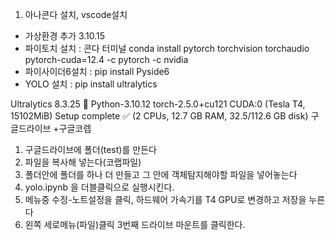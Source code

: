 1. 아나콘다 설치, vscode설치
  - 가상환경 추가 3.10.15
  - 파이토치 설치 : 콘다 터미널 conda install pytorch torchvision torchaudio pytorch-cuda=12.4 -c pytorch -c nvidia
  - 파이사이더6설치 : pip install Pyside6
  - YOLO 설치 : pip install ultralytics


Ultralytics 8.3.25 🚀 Python-3.10.12 torch-2.5.0+cu121 CUDA:0 (Tesla T4, 15102MiB)
Setup complete ✅ (2 CPUs, 12.7 GB RAM, 32.5/112.6 GB disk)
구글드라이브 +구글코렙

1. 구글드라이브에 폴더(test)를 만든다
2. 파일을 복사해 넣는다(코랩파일)
3. 폴더안에 폴더를 하나 더 만들고 그 안에 객체탐지해야할 파일을 넣어놓는다
3. yolo.ipynb 을 더블클릭으로 실행시킨다.
4. 메뉴중 수정-노트설정을 클릭, 하드웨어 가속기를 T4 GPU로 변경하고 저장을 누른다
5. 왼쪽 세로메뉴(파일)클릭 3번째 드라이브 마운트를 클릭한다.
